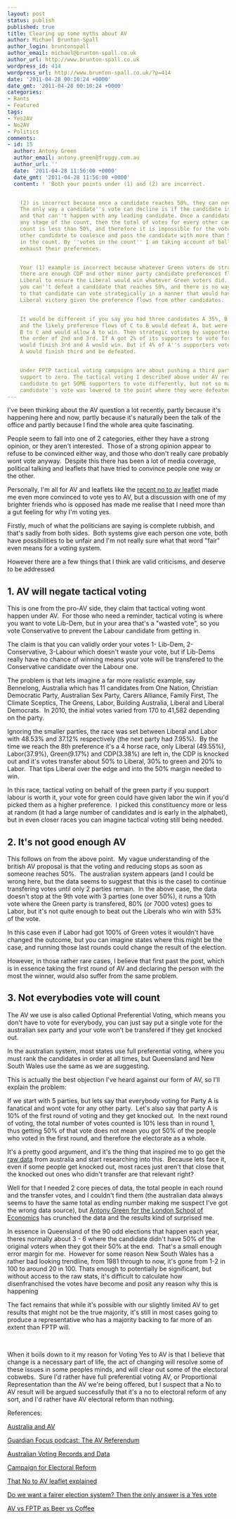 ```yaml
---
layout: post
status: publish
published: true
title: Clearing up some myths about AV
author: Michael Brunton-Spall
author_login: bruntonspall
author_email: michael@brunton-spall.co.uk
author_url: http://www.brunton-spall.co.uk
wordpress_id: 414
wordpress_url: http://www.brunton-spall.co.uk/?p=414
date: '2011-04-28 00:10:24 +0000'
date_gmt: '2011-04-28 00:10:24 +0000'
categories:
- Rants
- Featured
tags:
- Yes2AV
- No2AV
- Politics
comments:
- id: 15
  author: Antony Green
  author_email: antony.green@froggy.com.au
  author_url: ''
  date: '2011-04-28 11:56:00 +0000'
  date_gmt: '2011-04-28 11:56:00 +0000'
  content: ! 'Both your points under (1) and (2) are incorrect.


    (2) is incorrect because once a candidate reaches 50%, they can never be defeated.
    The only way a candidate''s vote can decline is if the candidate is excluded,
    and that can''t happen with any leading candidate. Once a candidate has 50% at
    any stage of the count, then the total of votes for every other candidate in the
    count is less than 50%, and therefore it is impossible for the votes of every
    other candidate to coalesce and pass the candidate with more than 50% of the votes
    in the count. By ''votes in the count'' I am taking account of ballot papers that
    exhaust their preferences.


    Your (1) example is incorrect because whatever Green voters do strategically,
    there are enough CDP and other minor party candidate preferences flowing to the
    Liberal to ensure the Liberal would win whatever Green voters did. Once again,
    you can''t defeat a candidate that reaches 50%, and there is no way voters opposed
    to that candidate can vote strategically in a manner that would have denied the
    Liberal victory given the preference flows from other candidates.


    It would be different if you say you had three candidates A 35%, B 32% and C 31%,
    and the likely preference flows of C to B would defeat A, but were weaker from
    B to C and would allow A to win. Then strategic voting by supporters A could change
    the order of 2nd and 3rd. If A got 2% of its supporters to vote for C, then B
    would finish 3rd and A would win. But if 4% of A''s supporters voted for C, then
    A would finish third and be defeated.


    Under FPTP tactical voting campaigns are about pushing a third party candidate''s
    support to zero. The tactical voting I described above under AV requires a leading
    candidate to get SOME supporters to vote differently, but not so many that the
    candidate''s vote was lowered to the point where they were defeated.'
---
```

<p>I've been thinking about the AV question a lot recently, partly because it's happening here and now, partly because it's naturally been the talk of the office and partly because I find the whole area quite fascinating.</p>
<p>People seem to fall into one of 2 categories, either they have a strong opinion, or they aren't interested.  Those of a strong opinion appear to refuse to be convinced either way, and those who don't really care probably wont vote anyway.  Despite this there has been a lot of media coverage, political talking and leaflets that have tried to convince people one way or the other.</p>
<p>Personally, I'm all for AV and leaflets like the <a href="http://imgur.com/a/hgmbQ" target="_blank">recent no to av leaflet</a> made me even more convinced to vote yes to AV, but a discussion with one of my brighter friends who is opposed has made me realise that I need more than a gut feeling for why I'm voting yes.</p>
<p>Firstly, much of what the politicians are saying is complete rubbish, and that's sadly from both sides.  Both systems give each person one vote, both have possibilities to be unfair and I'm not really sure what that word "fair" even means for a voting system.</p>
<p>However there are a few things that I think are valid criticisms, and deserve to be addressed</p>
<h2>1. AV will negate tactical voting</h2>
<p>This is one from the pro-AV side, they claim that tactical voting wont happen under AV.  For those who need a reminder, tactical voting is where you want to vote Lib-Dem, but in your area that's a "wasted vote", so you vote Conservative to prevent the Labour candidate from getting in.</p>
<p>The claim is that you can validly order your votes 1- Lib-Dem, 2-Conservative, 3-Labour which doesn't waste your vote, but if Lib-Dems really have no chance of winning means your vote will be transfered to the Conservative candidate over the Labour one.</p>
<p>The problem is that lets imagine a far more realistic example, say Bennelong, Australia which has 11 candidates from One Nation, Christian Democratic Party, Australian Sex Party, Carers Alliance, Family First, The Climate Sceptics, The Greens, Labor, Building Australia, Liberal and Liberal Democrats.  In 2010, the initial votes varied from 170 to 41,582 depending on the party.</p>
<p>Ignoring the smaller parties, the race was set between Liberal and Labor with 48.53% and 37.12% respectively (the next party had 7.95%).  By the time we reach the 8th preference it's a 4 horse race, only Liberal (49.55%), Labor(37.9%), Green(9.17%) and CDP(3.38%) are left in, the CDP is knocked out and it's votes transfer about 50% to Liberal, 30% to green and 20% to Labor.  That tips Liberal over the edge and into the 50% margin needed to win.</p>
<p>In this race, tactical voting on behalf of the green party if you support labour is worth it, your vote for green could have given labor the win if you'd picked them as a higher preference.  I picked this constituency more or less at random (it had a large number of candidates and is early in the alphabet), but in even closer races you can imagine tactical voting still being needed.</p>
<h2>2. It's not good enough AV</h2>
<p>This follows on from the above point.  My vague understanding of the british AV proposal is that the voting and reducing stops as soon as someone reaches 50%.  The australian system appears (and I could be wrong here, but the data seems to suggest that this is the case) to continue transfering votes until only 2 parties remain.  In the above case, the data doesn't stop at the 9th vote with 3 parties (one over 50%), it runs a 10th vote where the Green party is transfered, 80% (or 7000 votes) goes to Labor, but it's not quite enough to beat out the Liberals who win with 53% of the vote.</p>
<p>In this case even if Labor had got 100% of Green votes it wouldn't have changed the outcome, but you can imagine states where this might be the case, and running those last rounds could change the result of the election.</p>
<p>However, in those rather rare cases, I believe that first past the post, which is in essence taking the first round of AV and declaring the person with the most the winner, would also suffer from the same problem.</p>
<h2>3. Not everybodies vote will count</h2>
<p>The AV we use is also called Optional Preferential Voting, which means you don't have to vote for everybody, you can just say put a single vote for the australian sex party and your vote won't be transfered if they get knocked out.</p>
<p>In the australian system, most states use full preferential voting, where you must rank the candidates in order at all times, but Queensland and New South Wales use the same as we are suggesting.</p>
<p>This is actually the best objection I've heard against our form of AV, so I'll explain the problem:</p>
<p>If we start with 5 parties, but lets say that everybody voting for Party A is fanatical and wont vote for any other party.  Let's also say that party A is 10% of the first round of voting and they get knocked out.  In the next round of voting, the total number of votes counted is 10% less than in round 1, thus getting 50% of that vote does not mean you got 50% of the people who voted in the first round, and therefore the electorate as a whole.</p>
<p>It's a pretty good argument, and it's the thing that inspired me to go get the <a href="http://results.aec.gov.au/15508/Website/Default.htm" target="_blank">raw data</a> from australia and start researching into this.  Because lets face it, even if some people get knocked out, most races just aren't that close that the knocked out ones who didn't transfer are that relevant right?</p>
<p>Well for that I needed 2 core pieces of data, the total people in each round and the transfer votes, and I couldn't find them (the australian data always seems to have the same total as ending number making me suspect I've got the wrong data source), but <a href="http://blogs.lse.ac.uk/politicsandpolicy/2011/04/07/australia-and-av/" target="_blank">Antony Green for the London School of Economics</a> has crunched the data and the results kind of surprised me.</p>
<p>In essence in Queensland of the 90 odd elections that happen each year, theres normally about 3 - 6 where the candidate didn't have 50% of the original voters when they got their 50% at the end.  That's a small enough error margin for me.  However for some reason New South Wales has a rather bad looking trendline, from 1981 through to now, it's gone from 1-2 in 100 to around 20 in 100. Thats enough to potentially be significant, but without access to the raw stats, it's difficult to calculate how disenfranchised the votes have become and posit any reason why this is happening</p>
<p>The fact remains that while it's possible with our slightly limited AV to get results that might not be the true majority, it's still in most cases going to produce a representative who has a majority backing to far more of an extent than FPTP will.</p>
<p>&nbsp;</p>
<p>When it boils down to it my reason for Voting Yes to AV is that I believe that change is a necessary part of life, the act of changing will resolve some of these issues in some peoples minds, and will clear out some of the electoral cobwebs.  Sure I'd rather have full preferential voting AV, or Proportional Representation than the AV we're being offered, but I suspect that a No to AV result will be argued successfully that it's a no to electoral reform of any sort, and I'd rather have AV electoral reform than nothing.</p>
<p>References:</p>
<p><a href="http://blogs.lse.ac.uk/politicsandpolicy/2011/04/07/australia-and-av/" target="_blank">Australia and AV</a></p>
<p><a href="http://www.guardian.co.uk/world/audio/2011/apr/12/guardian-focus-podcast-av-referendum" target="_blank">Guardian Focus podcast: The AV Referendum </a></p>
<p><a href="http://results.aec.gov.au/15508/Website/Default.htm" target="_blank">Australian Voting Records and Data</a></p>
<p><a href="http://www.electoral-reform.org.uk/" target="_blank">Campaign for Electoral Reform</a></p>
<p><a href="http://imgur.com/a/hgmbQ" target="_blank">That No to AV leaflet explained</a></p>
<p><a href="http://www.guardian.co.uk/commentisfree/2011/apr/03/observer-editorial-electoral-reform" target="_blank">Do we want a fairer election system? Then the only answer is a Yes vote</a></p>
<p><a href="http://abigq.tumblr.com/post/4987023583/a-graph-titled-where-shall-we-go-to-drink" target="_blank">AV vs FPTP as Beer vs Coffee</a></p>
<p>&nbsp;</p>
